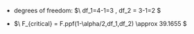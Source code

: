 - degrees of freedom:
$\ df_1=4-1=3 , df_2 = 3-1=2 \$


- $\ F_{critical} = F.ppf(1-\alpha/2,df_1,df_2) \approx 39.1655 \$
